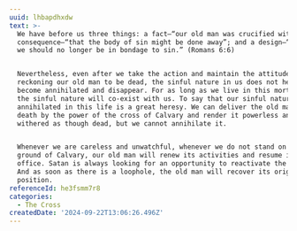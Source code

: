 ```yaml
---
uuid: lhbapdhxdw
text: >-
  We have before us three things: a fact—“our old man was crucified with him”; a
  consequence—“that the body of sin might be done away”; and a design—“that so
  we should no longer be in bondage to sin.” (Romans 6:6)


  Nevertheless, even after we take the action and maintain the attitude of
  reckoning our old man to be dead, the sinful nature in us does not henceforth
  become annihilated and disappear. For as long as we live in this mortal body,
  the sinful nature will co-exist with us. To say that our sinful nature can be
  annihilated in this life is a great heresy. We can deliver the old man to
  death by the power of the cross of Calvary and render it powerless and
  withered as though dead, but we cannot annihilate it.


  Whenever we are careless and unwatchful, whenever we do not stand on the death
  ground of Calvary, our old man will renew its activities and resume its
  office. Satan is always looking for an opportunity to reactivate the old man.
  And as soon as there is a loophole, the old man will recover its original
  position.
referenceId: he3fsmm7r8
categories:
  - The Cross
createdDate: '2024-09-22T13:06:26.496Z'
---
```


